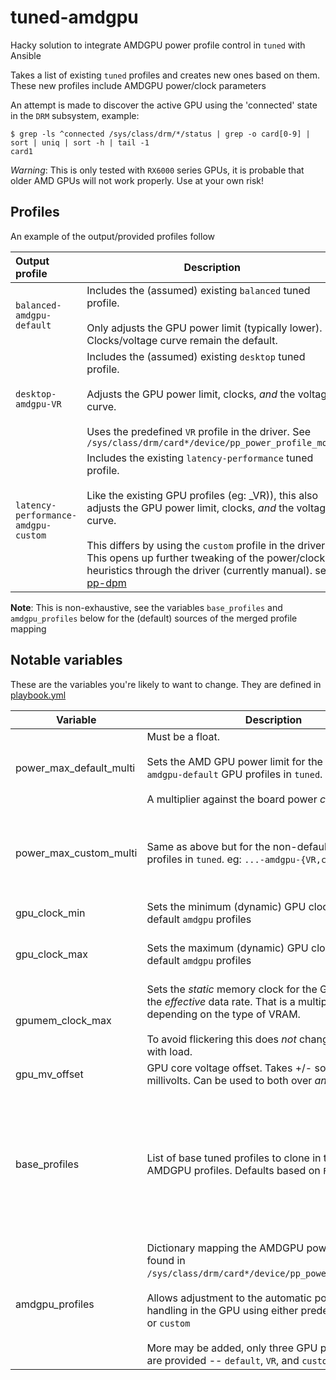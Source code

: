 # tuned-amdgpu

Hacky solution to integrate AMDGPU power profile control in `tuned` with Ansible

Takes a list of existing `tuned` profiles and creates new ones based on them.  These new profiles include AMDGPU power/clock parameters

An attempt is made to discover the active GPU using the 'connected' state in the `DRM` subsystem, example:
```
$ grep -ls ^connected /sys/class/drm/*/status | grep -o card[0-9] | sort | uniq | sort -h | tail -1
card1
```

_Warning_: This is only tested with `RX6000` series GPUs, it is probable that older AMD GPUs will not work properly.  Use at your own risk!

## Profiles

An example of the output/provided profiles follow

| Output profile | Description |
|:---|---|
| `balanced-amdgpu-default` | Includes the (assumed) existing `balanced` tuned profile.<br/><br/>Only adjusts the GPU power limit (typically lower).  Clocks/voltage curve remain the default. |
| `desktop-amdgpu-VR` | Includes the (assumed) existing `desktop` tuned profile.<br/><br/>Adjusts the GPU power limit, clocks, _and_ the voltage curve.<br/><br/>Uses the predefined `VR` profile in the driver.  See `/sys/class/drm/card*/device/pp_power_profile_mode` |
| `latency-performance-amdgpu-custom` | Includes the existing `latency-performance` tuned profile.<br/><br/>Like the existing GPU profiles (eg: _VR)), this also adjusts the GPU power limit, clocks, _and_ the voltage curve.<br/><br/>This differs by using the `custom` profile in the driver.  This opens up further tweaking of the power/clock heuristics through the driver (currently manual).  see: [pp-dpm](https://docs.kernel.org/gpu/amdgpu/thermal.html#pp-dpm) |

**Note**: This is non-exhaustive, see the variables `base_profiles` and `amdgpu_profiles` below for the (default) sources of the merged profile mapping

## Notable variables

These are the variables you're likely to want to change.  They are defined in [playbook.yml](playbook.yml)

| Variable               | Description                                                                                                                                                                                                                                                                                                                                | Default                                                                                                                                                                  |
|------------------------|--------------------------------------------------------------------------------------------------------------------------------------------------------------------------------------------------------------------------------------------------------------------------------------------------------------------------------------------|--------------------------------------------------------------------------------------------------------------------------------------------------------------------------|
| power_max_default_multi| Must be a float.<br/><br/>Sets the AMD GPU power limit for the newly-created `amdgpu-default` GPU profiles in `tuned`.<br/><br/>A multiplier against the board power _capability_                                                                                                                                                          | `0.928793` or ~`93%`, provides roughly 300W from my 323W board capability.                                                                                               |
| power_max_custom_multi | Same as above but for the non-default `amdgpu` profiles in `tuned`.  eg: `...-amdgpu-{VR,custom}`                                                                                                                                                                                                                                          | `0.82` or `82%`, my 6900XT defaults to ~87% -- allowing for slightly less power                                                                                          |
| gpu_clock_min          | Sets the minimum (dynamic) GPU clock for the non-default `amdgpu` profiles                                                                                                                                                                                                                                                                 | 2000, results in 2Ghz                                                                                                                                                    |
| gpu_clock_max          | Sets the maximum (dynamic) GPU clock for the non-default `amdgpu` profiles                                                                                                                                                                                                                                                                 | 2615, results in 2.62Ghz (rounded) -- mild overclock                                                                                                                     |
| gpumem_clock_max       | Sets the _static_ memory clock for the GPU.  This is *not* the _effective_ data rate.  That is a multiple of this depending on the type of VRAM.<br/><br/>To avoid flickering this does *not* change dynamically with load.                                                                                                                | 1075, results in 1.1Ghz (base, rounded)                                                                                                                                  |
| gpu_mv_offset          | GPU core voltage offset.  Takes +/- some integer in millivolts.  Can be used to both over _and_ under volt.                                                                                                                                                                                                                                | `-25` (undervolt `25mV` or `0.025V`)                                                                                                                                     |
| base_profiles          | List of base tuned profiles to clone in the new AMDGPU profiles.  Defaults based on `Fedora`                                                                                                                                                                                                                                               | <ul><li>`balanced`</li><li>`desktop`</li><li>`latency-performance`</li><li>`network-latency`</li><li>`network-throughput`</li><li>`powersave`</li><li>`virtual-host`</li>|
| amdgpu_profiles        | Dictionary mapping the AMDGPU power profiles found in `/sys/class/drm/card*/device/pp_power_profile_mode`.<br/><br>Allows adjustment to the automatic power/clock handling in the GPU using either predefined profiles or `custom`<br/><br/>More may be added, only three GPU power profiles are provided -- `default`, `VR`, and `custom`.| <pre>default:<br/>  pwrmode: 0<br/>VR:<br/>  pwrmode: 4<br/>custom:<br/>  pwrmode: 6</pre>|


